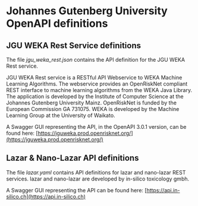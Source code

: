 # Johannes Gutenberg University OpenAPI definitions

## JGU WEKA Rest Service definitions

The file *jgu_weka_rest.json* contains the API definition for the JGU WEKA Rest service.

JGU WEKA Rest service is a RESTful API Webservice to WEKA Machine Learning Algorithms.
The webservice provides an OpenRiskNet compliant REST interface to machine learning algorithms from the WEKA Java Library.
The application is developed by the Institute of Computer Science at the Johannes Gutenberg University Mainz.
OpenRiskNet is funded by the European Commission GA 731075. WEKA is developed by the Machine Learning Group at the University of Waikato.

A Swagger GUI representing the API, in the OpenAPI 3.0.1 version, can be found here: [https://jguweka.prod.openrisknet.org/](https://jguweka.prod.openrisknet.org/) 

## Lazar & Nano-Lazar API definitions

The file *lazar.yaml* contains API definitions for lazar and nano-lazar REST services.
lazar and nano-lazar are developed by in-silico toxicology gmbh.

A Swagger GUI representing the API can be found here: [https://api.in-silico.ch](https://api.in-silico.ch) 
